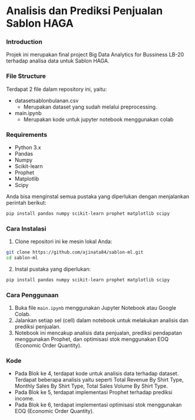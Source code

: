 # Analisis dan Prediksi Penjualan Sablon HAGA

### Introduction

Projek ini merupakan final project Big Data Analytics for Bussiness LB-20 terhadap analisa data untuk Sablon HAGA.

### File Structure

Terdapat 2 file dalam repository ini, yaitu:

- datasetsablonbulanan.csv
    - Merupakan dataset yang sudah melalui preprocessing.
- main.ipynb
    - Merupakan kode untuk jupyter notebook menggunakan colab

### Requirements

- Python 3.x
- Pandas
- Numpy
- Scikit-learn
- Prophet
- Matplotlib
- Scipy

Anda bisa menginstal semua pustaka yang diperlukan dengan menjalankan perintah berikut:

```bash
pip install pandas numpy scikit-learn prophet matplotlib scipy
```

### Cara Instalasi

1. Clone repositori ini ke mesin lokal Anda:

```bash
git clone https://github.com/ajinata84/sablon-ml.git
cd sablon-ml
```

2. Instal pustaka yang diperlukan:

```bash
pip install pandas numpy scikit-learn prophet matplotlib scipy
```

### Cara Penggunaan

1. Buka file `main.ipynb` menggunakan Jupyter Notebook atau Google Colab.
2. Jalankan setiap sel (cell) dalam notebook untuk melakukan analisis dan prediksi penjualan.
3. Notebook ini mencakup analisis data penjualan, prediksi pendapatan menggunakan Prophet, dan optimisasi stok menggunakan EOQ (Economic Order Quantity).

### Kode

- Pada Blok ke 4, terdapat kode untuk analisis data terhadap dataset. Terdapat beberapa analisis yaitu seperti Total Revenue By Shirt Type, Monthly Sales By Shirt Type, Total Sales Volume By Shirt Type.
- Pada Blok ke 5, terdapat implementasi Prophet terhadap prediksi income.
- Pada Blok ke 6, terdapat implementasi optimisasi stok menggunakan EOQ (Economic Order Quantity).
